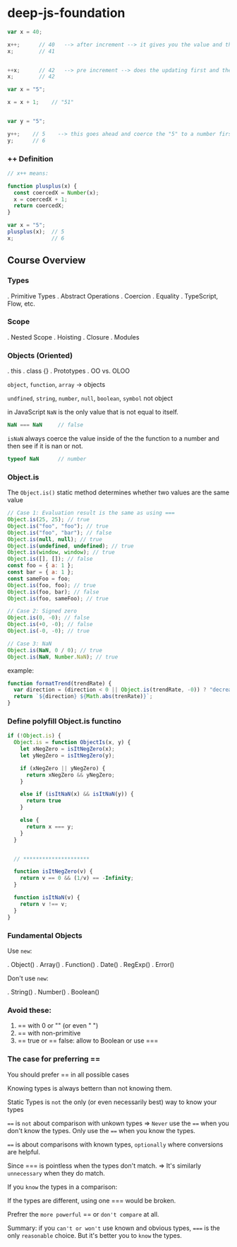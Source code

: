 # deep-js-foundation

```js
var x = 40;

x++;      // 40   --> after increment --> it gives you the value and then increments
x;        // 41


++x;      // 42   --> pre increment --> does the updating first and then returns the value 
x;        // 42
```

```js
var x = "5";

x = x + 1;    // "51"


var y = "5"; 

y++;    // 5    --> this goes ahead and coerce the "5" to a number first and then increments it 
y;      // 6
```


### ++ Definition

```js
// x++ means:

function plusplus(x) {
  const coercedX = Number(x);
  x = coercedX + 1;
  return coercedX;
}

var x = "5";
plusplus(x);  // 5
x;            // 6
```


## Course Overview


### Types

  . Primitive Types
  . Abstract Operations
  . Coercion
  . Equality
  . TypeScript, Flow, etc.

### Scope

  . Nested Scope
  . Hoisting
  . Closure
  . Modules

### Objects (Oriented)

  . this
  . class {}
  . Prototypes
  . OO vs. OLOO

`object`, `function`, `array` -> objects

`undfined`, `string`, `number`, `null`, `boolean`, `symbol` not object

in JavaScript `NaN` is the only value that is not equal to itself.

```js
NaN === NaN     // false
```

`isNaN` always coerce the value inside of the the function to a number and then see if it is nan or not.

```js
typeof NaN      // number
```


### Object.is

The `Object.is()` static method determines whether two values are the same value

```js
// Case 1: Evaluation result is the same as using ===
Object.is(25, 25); // true
Object.is("foo", "foo"); // true
Object.is("foo", "bar"); // false
Object.is(null, null); // true
Object.is(undefined, undefined); // true
Object.is(window, window); // true
Object.is([], []); // false
const foo = { a: 1 };
const bar = { a: 1 };
const sameFoo = foo;
Object.is(foo, foo); // true
Object.is(foo, bar); // false
Object.is(foo, sameFoo); // true

// Case 2: Signed zero
Object.is(0, -0); // false
Object.is(+0, -0); // false
Object.is(-0, -0); // true

// Case 3: NaN
Object.is(NaN, 0 / 0); // true
Object.is(NaN, Number.NaN); // true
```

example:

```js
function formatTrend(trendRate) {
  var direction = (direction < 0 || Object.is(trendRate, -0)) ? "decreasing" : "increasing";
  return `${direction} ${Math.abs(trenRate)}`;
}
```


### Define polyfill Object.is functino

```js
if (!Object.is) {
  Object.is = function ObjectIs(x, y) {
    let xNegZero = isItNegZero(x);
    let yNegZero = isItNegZero(y);

    if (xNegZero || yNegZero) {
      return xNegZero && yNegZero;
    }

    else if (isItNaN(x) && isItNaN(y)) {
      return true
    }

    else {
      return x === y;
    }
  }


  // *********************

  function isItNegZero(v) {
    return v == 0 && (1/v) == -Infinity;
  }

  function isItNaN(v) {
    return v !== v;
  }
}
```


### Fundamental Objects

Use `new`:

  . Object()
  . Array()
  . Function()
  . Date()
  . RegExp()
  . Error()

Don't use `new`:

  . String()
  . Number()
  . Boolean()


### Avoid these:

1. == with 0 or "" (or even "  ")
2. == with non-primitive
3. == true or == false: allow to Boolean or use ===


### The case for preferring ==

You should prefer == in all possible cases 

Knowing types is always bettern than not knowing them.

Static Types is `not` the only (or even necessarily best) way to know your types

`==` is `not` about comparison with unkown types => `Never` use the `==` when you don't know the types. Only use the `==` when you know the types.

`==` is about comparisons with known types, `optionally` where conversions are helpful.


Since === is pointless when the types don't match. => It's similarly `unnecessary` when they do match.


If you `know` the types in a comparison:

If the types are different, using one === would be broken.

Prefrer the `more powerful` == or `don't compare` at all.


Summary: if you `can't or won't` use known and obvious types, `===` is the only `reasonable` choice. But it's better you to `know` the types.
